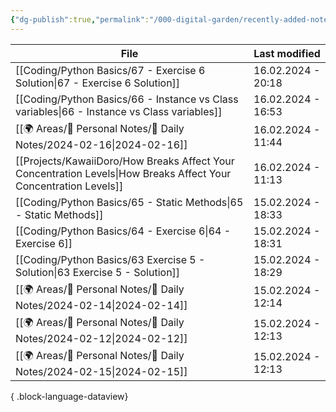 ```yaml
---
{"dg-publish":true,"permalink":"/000-digital-garden/recently-added-notes/","dgPassFrontmatter":true,"noteIcon":"3","created":"2023-12-14T09:08:44.430+05:30","updated":"2023-12-14T09:12:52.432+05:30"}
---
```


| File                                                                                                                | Last modified      |
| ------------------------------------------------------------------------------------------------------------------- | ------------------ |
| [[Coding/Python Basics/67 - Exercise 6 Solution\|67 - Exercise 6 Solution]]                                      | 16.02.2024 - 20:18 |
| [[Coding/Python Basics/66 - Instance vs Class variables\|66 - Instance vs Class variables]]                      | 16.02.2024 - 16:53 |
| [[🌍 Areas/📧 Personal Notes/📓 Daily Notes/2024-02-16\|2024-02-16]]                                             | 16.02.2024 - 11:44 |
| [[Projects/KawaiiDoro/How Breaks Affect Your Concentration Levels\|How Breaks Affect Your Concentration Levels]] | 16.02.2024 - 11:13 |
| [[Coding/Python Basics/65 - Static Methods\|65 - Static Methods]]                                                | 15.02.2024 - 18:33 |
| [[Coding/Python Basics/64 - Exercise 6\|64 - Exercise 6]]                                                        | 15.02.2024 - 18:31 |
| [[Coding/Python Basics/63 Exercise 5 - Solution\|63 Exercise 5 - Solution]]                                      | 15.02.2024 - 18:29 |
| [[🌍 Areas/📧 Personal Notes/📓 Daily Notes/2024-02-14\|2024-02-14]]                                             | 15.02.2024 - 12:14 |
| [[🌍 Areas/📧 Personal Notes/📓 Daily Notes/2024-02-12\|2024-02-12]]                                             | 15.02.2024 - 12:13 |
| [[🌍 Areas/📧 Personal Notes/📓 Daily Notes/2024-02-15\|2024-02-15]]                                             | 15.02.2024 - 12:13 |

{ .block-language-dataview}